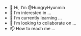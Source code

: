 - 👋 Hi, I’m @HungryHyunmin
- 👀 I’m interested in ...
- 🌱 I’m currently learning ...
- 💞️ I’m looking to collaborate on ...
- 📫 How to reach me ...

<!---
HungryHyunmin/HungryHyunmin is a ✨ special ✨ repository because its `README.md` (this file) appears on your GitHub profile.
You can click the Preview link to take a look at your changes.
--->
